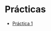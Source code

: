 # Prácticas 

* [Práctica 1](https://github.com/UG-Cloud-Computing-2016-Semester1/Practicas/tree/master/Practica_1)
